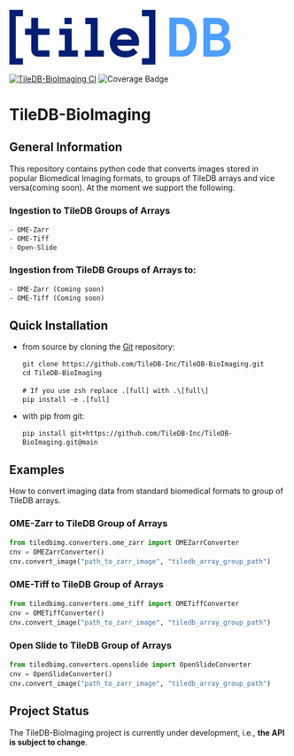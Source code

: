 <a href="https://tiledb.com"><img src="https://github.com/TileDB-Inc/TileDB/raw/dev/doc/source/_static/tiledb-logo_color_no_margin_@4x.png" alt="TileDB logo" width="400"></a>

[![TileDB-BioImaging CI](https://github.com/TileDB-Inc/TileDB-BioImaging/actions/workflows/ci.yml/badge.svg)](https://github.com/TileDB-Inc/TileDB-BioImaging/actions/workflows/ci.yml)
![Coverage Badge](https://img.shields.io/endpoint?url=https://gist.githubusercontent.com/ktsitsi/32d48185733a4e7375e80e3e35fab452/raw/gist_bioimg.json)

# TileDB-BioImaging

## General Information
This repository contains python code that converts images stored in popular Biomedical Imaging formats,
to groups of TileDB arrays and vice versa(coming soon). At the moment we support the following.

### Ingestion to TileDB Groups of Arrays
    - OME-Zarr
    - OME-Tiff
    - Open-Slide 

### Ingestion from TileDB Groups of Arrays to:
    - OME-Zarr (Coming soon)
    - OME-Tiff (Coming soon)


## Quick Installation

- from source by cloning the [Git](https://github.com/TileDB-Inc/TileDB-BioImaging) repository:

      git clone https://github.com/TileDB-Inc/TileDB-BioImaging.git
      cd TileDB-BioImaging
  
      # If you use zsh replace .[full] with .\[full\]
      pip install -e .[full]

- with pip from git:

      pip install git+https://github.com/TileDB-Inc/TileDB-BioImaging.git@main

## Examples
How to convert imaging data from standard biomedical formats to group of TileDB arrays.

### OME-Zarr to TileDB Group of Arrays
```python
from tiledbimg.converters.ome_zarr import OMEZarrConverter
cnv = OMEZarrConverter()
cnv.convert_image("path_to_zarr_image", "tiledb_array_group_path")
```

### OME-Tiff to TileDB Group of Arrays
```python
from tiledbimg.converters.ome_tiff import OMETiffConverter
cnv = OMETiffConverter()
cnv.convert_image("path_to_zarr_image", "tiledb_array_group_path")
```

### Open Slide to TileDB Group of Arrays
```python
from tiledbimg.converters.openslide import OpenSlideConverter
cnv = OpenSlideConverter()
cnv.convert_image("path_to_zarr_image", "tiledb_array_group_path")
```

## Project Status
The TileDB-BioImaging project is currently under development, i.e., **the API is subject to change**.
